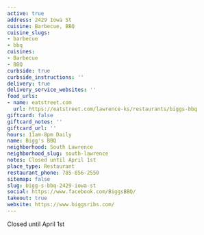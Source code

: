 ```yaml
---
active: true
address: 2429 Iowa St
cuisine: Barbecue, BBQ
cuisine_slugs:
- barbecue
- bbq
cuisines:
- Barbecue
- BBQ
curbside: true
curbside_instructions: ''
delivery: true
delivery_service_websites: ''
food_urls:
- name: eatstreet.com
  url: https://eatstreet.com/lawrence-ks/restaurants/biggs-bbq
giftcard: false
giftcard_notes: ''
giftcard_url: ''
hours: 11am-8pm Daily
name: Bigg's BBQ
neighborhood: South Lawrence
neighborhood_slug: south-lawrence
notes: Closed until April 1st
place_type: Restaurant
restaurant_phone: 785-856-2550
sitemap: false
slug: bigg-s-bbq-2429-iowa-st
social: https://www.facebook.com/BiggsBBQ/
takeout: true
website: https://www.biggsribs.com/
---
```


Closed until April 1st